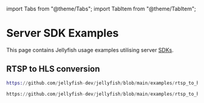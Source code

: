 import Tabs from "@theme/Tabs";
import TabItem from "@theme/TabItem";

# Server SDK Examples

This page contains Jellyfish usage examples utilising server [SDKs](../getting_started/sdks.md).

## RTSP to HLS conversion

<Tabs>
  <TabItem value="elixir" label="Elixir" default>

  ```elixir reference
  https://github.com/jellyfish-dev/jellyfish/blob/main/examples/rtsp_to_hls.exs
  ```

  </TabItem>
  <TabItem value="python" label="Python" default>

  ```python reference
  https://github.com/jellyfish-dev/jellyfish/blob/main/examples/rtsp_to_hls.py
  ```

  </TabItem>
</Tabs>
